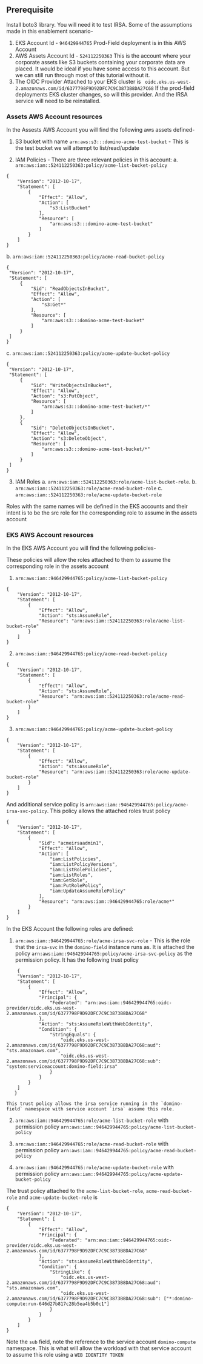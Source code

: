 ## Prerequisite
Install boto3 library. You will need it to test IRSA. Some of the assumptions made in this enablement scenario-

1. EKS Account Id - `946429944765` Prod-Field deployment is in this AWS Account
2. AWS Assets Account Id - `524112250363` This is the account where your corporate assets like S3 buckets containing your corporate data are placed. 
   It would be ideal if you have some access to this account. But we can still run through most of this tutorial without it.
3. The OIDC Provider Attached to your EKS cluster is ` oidc.eks.us-west-2.amazonaws.com/id/6377798F9D92DFC7C9C3873B8DA27C68`
   If the prod-field deployments EKS cluster changes, so will this provider. And the IRSA service will need to be reinstalled.

### Assets AWS Account resources

In the Assests AWS Account you will find the following aws assets defined-

1. S3 bucket with name `arn:aws:s3:::domino-acme-test-bucket` - This is the test bucket we will attempt to list/read/update

2. IAM Policies - There are three relevant policies in this account: 
   a. `arn:aws:iam::524112250363:policy/acme-list-bucket-policy` 
   
```
{
    "Version": "2012-10-17",
    "Statement": [
        {
            "Effect": "Allow",
            "Action": [
                "s3:ListBucket"
            ],
            "Resource": [
                "arn:aws:s3:::domino-acme-test-bucket"
            ]
        }
    ]
}
```

   b.  `arn:aws:iam::524112250363:policy/acme-read-bucket-policy` 
   ```
{
    "Version": "2012-10-17",
    "Statement": [
        {
            "Sid": "ReadObjectsInBucket",
            "Effect": "Allow",
            "Action": [
                "s3:Get*"
            ],
            "Resource": [
                "arn:aws:s3:::domino-acme-test-bucket"
            ]
        }
    ]
}
```

   c.  `arn:aws:iam::524112250363:policy/acme-update-bucket-policy` 
   ```
{
    "Version": "2012-10-17",
    "Statement": [
        {
            "Sid": "WriteObjectsInBucket",
            "Effect": "Allow",
            "Action": "s3:PutObject",
            "Resource": [
                "arn:aws:s3:::domino-acme-test-bucket/*"
            ]
        },
        {
            "Sid": "DeleteObjectsInBucket",
            "Effect": "Allow",
            "Action": "s3:DeleteObject",
            "Resource": [
                "arn:aws:s3:::domino-acme-test-bucket/*"
            ]
        }
    ]
}
```

3. IAM Roles 
  a. `arn:aws:iam::524112250363:role/acme-list-bucket-role`. 
  b. `arn:aws:iam::524112250363:role/acme-read-bucket-role`
  c. `arn:aws:iam::524112250363:role/acme-update-bucket-role`
  
Roles with the same names will be defined in the EKS accounts and their intent is to be the src role for the corresponding role to assume in the assets account

### EKS AWS Account resources

In the EKS AWS Account you will find the following policies-

These policies will allow the roles attached to them to assume the corresponding role in the assets account

1. `arn:aws:iam::946429944765:policy/acme-list-bucket-policy`
```
{
    "Version": "2012-10-17",
    "Statement": [
        {
            "Effect": "Allow",
            "Action": "sts:AssumeRole",
            "Resource": "arn:aws:iam::524112250363:role/acme-list-bucket-role"
        }
    ]
}
```

2. `arn:aws:iam::946429944765:policy/acme-read-bucket-policy`
```
{
    "Version": "2012-10-17",
    "Statement": [
        {
            "Effect": "Allow",
            "Action": "sts:AssumeRole",
            "Resource": "arn:aws:iam::524112250363:role/acme-read-bucket-role"
        }
    ]
}
```

3. `arn:aws:iam::946429944765:policy/acme-update-bucket-policy`
```
{
    "Version": "2012-10-17",
    "Statement": [
        {
            "Effect": "Allow",
            "Action": "sts:AssumeRole",
            "Resource": "arn:aws:iam::524112250363:role/acme-update-bucket-role"
        }
    ]
}
```

And additional service policy is `arn:aws:iam::946429944765:policy/acme-irsa-svc-policy`. This policy allows the attached roles trust policy

```
{
    "Version": "2012-10-17",
    "Statement": [
        {
            "Sid": "acmeirsaadmin1",
            "Effect": "Allow",
            "Action": [
                "iam:ListPolicies",
                "iam:ListPolicyVersions",
                "iam:ListRolePolicies",
                "iam:ListRoles",
                "iam:GetRole",
                "iam:PutRolePolicy",
                "iam:UpdateAssumeRolePolicy"
            ],
            "Resource": "arn:aws:iam::946429944765:role/acme*"
        }
    ]
}
```

In the EKS Account the following roles are defined:
   

1. `arn:aws:iam::946429944765:role/acme-irsa-svc-role` - This is the role that the `irsa-svc` in the `domino-field` instance runs as.
    It is attached the policy `arn:aws:iam::946429944765:policy/acme-irsa-svc-policy` as the permission policy. It has the following trust policy
    
```
    {
    "Version": "2012-10-17",
    "Statement": [
        {
            "Effect": "Allow",
            "Principal": {
                "Federated": "arn:aws:iam::946429944765:oidc-provider/oidc.eks.us-west-2.amazonaws.com/id/6377798F9D92DFC7C9C3873B8DA27C68"
            },
            "Action": "sts:AssumeRoleWithWebIdentity",
            "Condition": {
                "StringEquals": {
                    "oidc.eks.us-west-2.amazonaws.com/id/6377798F9D92DFC7C9C3873B8DA27C68:aud": "sts.amazonaws.com",
                    "oidc.eks.us-west-2.amazonaws.com/id/6377798F9D92DFC7C9C3873B8DA27C68:sub": "system:serviceaccount:domino-field:irsa"
                }
            }
        }
    ]
   }
```
    This trust policy allows the irsa service running in the `domino-field` namespace with service account `irsa` assume this role.

2.  `arn:aws:iam::946429944765:role/acme-list-bucket-role`  with permission policy `arn:aws:iam::946429944765:policy/acme-list-bucket-policy`

3.  `arn:aws:iam::946429944765:role/acme-read-bucket-role`  with permission policy `arn:aws:iam::946429944765:policy/acme-read-bucket-policy`

4.  `arn:aws:iam::946429944765:role/acme-update-bucket-role`  with permission policy `arn:aws:iam::946429944765:policy/acme-update-bucket-policy`

The trust policy attached to the `acme-list-bucket-role`, `acme-read-bucket-role` and `acme-update-bucket-role` is
```
{
    "Version": "2012-10-17",
    "Statement": [
        {
            "Effect": "Allow",
            "Principal": {
                "Federated": "arn:aws:iam::946429944765:oidc-provider/oidc.eks.us-west-2.amazonaws.com/id/6377798F9D92DFC7C9C3873B8DA27C68"
            },
            "Action": "sts:AssumeRoleWithWebIdentity",
            "Condition": {
                "StringLike": {
                    "oidc.eks.us-west-2.amazonaws.com/id/6377798F9D92DFC7C9C3873B8DA27C68:aud": "sts.amazonaws.com",
                    "oidc.eks.us-west-2.amazonaws.com/id/6377798F9D92DFC7C9C3873B8DA27C68:sub": ["*:domino-compute:run-646d27b817c28b5ea4b5b0c1"]
                }
            }
        }
    ]
}
```
Note the `sub` field, note the reference to the service account `domino-compute` namespace. This is what will allow the workload with that service account to assume this role using a `WEB IDENTITY TOKEN`